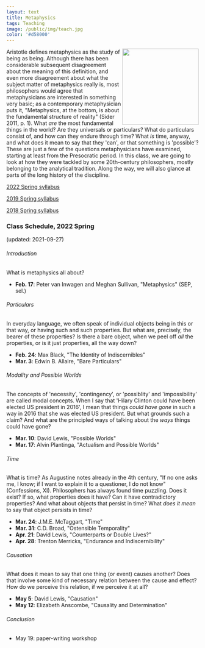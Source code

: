 ```yaml
---
layout: text
title: Metaphysics
tags: Teaching
image: /public/img/teach.jpg
color: '#d58000'
---
```


<img class="img-single" align="right" src="/public/img/meta.jpg" width="200">

Aristotle defines metaphysics as the study of being as being. Although there has been considerable subsequent disagreement about the meaning of this definition, and even more disagreement about what the subject matter of metaphysics really is, most philosophers would agree that metaphysicians are interested in something very basic; as a contemporary metaphysician puts it, "Metaphysics, at the bottom, is about the fundamental structure of reality" (Sider 2011, p. 1). What _are_ the most fundamental things in the world? Are they universals or particulars? What do particulars consist of, and how can they endure through time? What _is_ time, anyway, and what does it mean to say that they 'can', or that something is 'possible'? These are just a few of the questions metaphysicians have examined, starting at least from the Presocratic period. In this class, we are going to look at how they were tackled by some 20th-century philosophers, mostly belonging to the analytical tradition. Along the way, we will also glance at parts of the long history of the discipline.

<a href="http://zitavtoth.com/2_teaching/Metaphysics2022.pdf">2022 Spring syllabus</a>

<a href="http://zitavtoth.com/2_teaching/Metaphysics2019.pdf">2019 Spring syllabus</a>

<a href="http://zitavtoth.com/2_teaching/Metaphysics2018.pdf">2018 Spring syllabus</a><br>



### Class Schedule, 2022 Spring
(updated: 2021-09-27)

###### Introduction
What is metaphysics all about?
- __Feb. 17__: Peter van Inwagen and Meghan Sullivan, "Metaphysics" (SEP, sel.)

###### Particulars
In everyday language, we often speak of individual objects being in this or that way, or having such and such properties. But what are, precisely, the bearer of these properties? Is there a bare object, when we peel off *all* the properties, or is it just properties, all the way down?
- __Feb. 24__: Max Black, "The Identity of Indiscernibles"
- __Mar. 3__: Edwin B. Allaire, "Bare Particulars"

###### Modality and Possible Worlds
The concepts of 'necessity', 'contingency', or 'possiblity' and 'impossibility' are called modal concepts. When I say that 'Hilary Clinton could have been elected US president in 2016', I mean that things *could have gone* in such a way in 2016 that she was elected US president. But what grounds such a claim? And what are the principled ways of talking about the *ways* things could have gone?
- __Mar. 10__: David Lewis, "Possible Worlds"
- __Mar. 17__: Alvin Plantinga, "Actualism and Possible Worlds"

###### Time
What is time? As Augustine notes already in the 4th century, "If no one asks me, I know; if I want to explain it to a questioner, I do not know" (Confessions, XI). Philosophers has always found time puzzling. Does it exist? If so, what properties does it have? Can it have contradictory properties? And what about objects that persist in time? What *does it mean* to say that object persists in time?

- **Mar. 24**: J.M.E. McTaggart, "Time"
- **Mar. 31**: C.D. Broad, "Ostensible Temporality"
- **Apr.  21**: David Lewis, "Counterparts or Double Lives?"
- **Apr. 28**: Trenton Merricks, "Endurance and Indiscernibility"

###### Causation
What does it mean to say that one thing (or event) causes another? Does that involve some kind of necessary relation between the cause and effect? How do we perceive this relation, if we perceive it at all? 
- **May 5**: David Lewis, "Causation"
- **May 12**: Elizabeth Anscombe, "Causality and Determination"

###### Conclusion
- May 19: paper-writing workshop
